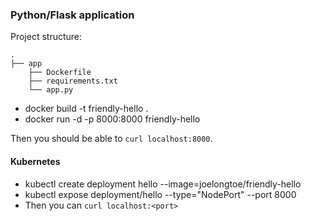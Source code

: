 ### Python/Flask application

Project structure:
```
.
├── app
    ├── Dockerfile
    ├── requirements.txt
    └── app.py

```

- docker build -t friendly-hello .
- docker run -d -p 8000:8000 friendly-hello

Then you should be able to  `curl localhost:8000`.

#### Kubernetes

- kubectl create deployment hello --image=joelongtoe/friendly-hello
- kubectl expose deployment/hello --type="NodePort" --port 8000
- Then you can `curl localhost:<port>`
